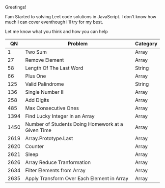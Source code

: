 

 Greetings!
 
 I'am Started to solving Leet code solutions in JavaScript. I don't know how much i can cover eventhough i'll try for my best.
 
Let me know what you think and how you can help


| QN            | Problem                                     |Category   |
| ------------- | -------------                               |-----------
| 1             | Two Sum                                     |Array      |
| 27            | Remove Element                              |Array      |
| 58            | Length Of The Last Word                     |String     |
| 66            | Plus One                                    |Array      |
| 125           | Valid Palindrome                            |String     |
| 136           | Single Number II                            |Array      |
| 258           | Add Digits                                  |Array      |
| 485           | Max Consecutive Ones                        |Array      |
| 1394          | Find Lucky Integer in an Array              |Array      |
| 1450          | Number of Students Doing Homework at a Given Time |Array      |
| 2619          | Array.Prototype.Last                        |Array      |
| 2620          | Counter                                     |Array      |
| 2621          | Sleep                                       |Array      |
| 2626          | Array Reduce Tranformation                  |Array      |
| 2634          | Filter Elements from Array                  |Array      |
| 2635          | Apply Transform Over Each Element in Array  |Array      |
